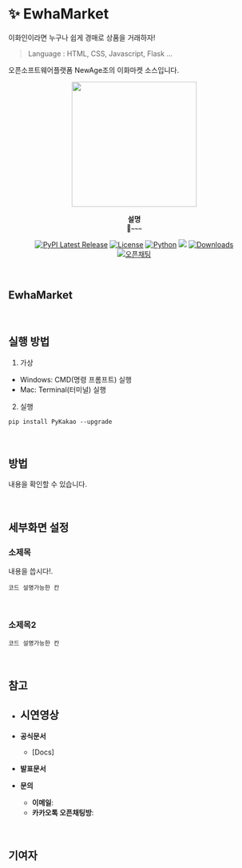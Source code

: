 # ✨ EwhaMarket
이화인이라면 누구나 쉽게 경매로 상품을 거래하자!

> Language : HTML, CSS, Javascript, Flask ...

오픈소프트웨어플랫폼 NewAge조의 이화마켓 소스입니다.
<div align="center">

<img src="~~~" width="250" />

<b>설명</b><br>
<b>🚀`~~~`</b>

[![PyPI Latest Release](https://img.shields.io/pypi/v/pykakao.svg)](https://pypi.org/project/pykakao/)
[![License](https://img.shields.io/pypi/l/ansicolortags.svg)](https://img.shields.io/pypi/l/ansicolortags.svg)
[![Python](https://img.shields.io/badge/Official-Docs-tomato)](https://wooiljeong.github.io/PyKakao/)
![](https://img.shields.io/badge/API-KAKAO-yellow.svg)
[![Downloads](https://static.pepy.tech/badge/pykakao)](https://pepy.tech/project/pykakao)  
[![오픈채팅](https://img.shields.io/badge/오픈채팅-Q&A-yellow?logo=KakaoTalk)](https://open.kakao.com/o/gh1N1kJe)

</div>

<br>

<div align="left">

## EwhaMarket




<br>

## 실행 방법

1. 가상 

- Windows: CMD(명령 프롬프트) 실행
- Mac: Terminal(터미널) 실행

2. 실행

```
pip install PyKakao --upgrade
```

<br>

## 방법

내용을 확인할 수 있습니다.

<br>

## 세부화면 설정

### 소제목

내용을 씁시다!.

```
코드 설명가능한 칸
```

<br>

### 소제목2

```
코드 설명가능한 칸
```




<br>

## 참고

- **시연영상**  
  - 

- **공식문서**
  - [Docs]

- **발표문서**
 
- **문의**  
  - **이메일**: 
  - **카카오톡 오픈채팅방**: 

<br>

## 기여자




<br>

